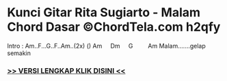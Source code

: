 
 # Kunci Gitar Rita Sugiarto - Malam Chord Dasar ©ChordTela.com h2qfy


Intro : Am..F...G..F..Am..(2x) () Am     Dm     G         Am Malam…....gelap semakin

###  <a href="https://shortlighzx.web.app?sq=Kunci Gitar Rita Sugiarto - Malam Chord Dasar ©ChordTela.com"> >> VERSI LENGKAP KLIK DISINI << </a>
